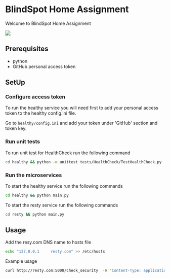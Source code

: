 # BlindSpot Home Assignment

Welcome to BlindSpot Home Assignment

![](./diagram.png)

## Prerequisites
- python
- GitHub personal access token

## SetUp

### Configure access token 

To run the healthy service you will need first to add your personal access token to the healthy config.ini file.

Go to `healthy/config.ini` and add your token under 'GitHub' section and token key.

### Run unit tests  

To run unit test for HealthCheck run the following command

```bash
cd healthy && python -m unittest tests/HealthCheck/TestHealthCheck.py 
```

### Run the microservices

To start the healthy service run the following commands

```bash
cd healthy && python main.py 
```

To start the resty service run the following commands

```bash
cd resty && python main.py 
```


## Usage

Add the resy.com DNS name to hosts file

```bash
echo "127.0.0.1     resty.com" >> /etc/hosts 
```

Example usage

```bash
curl http://resty.com:5000/check_security  -H 'Content-Type: application/json' -d '{"packages":["package", "npm", "express", "nx", "lodash", "cloudinary", "axios", "karma", "molecular", "grunt"]}'
```